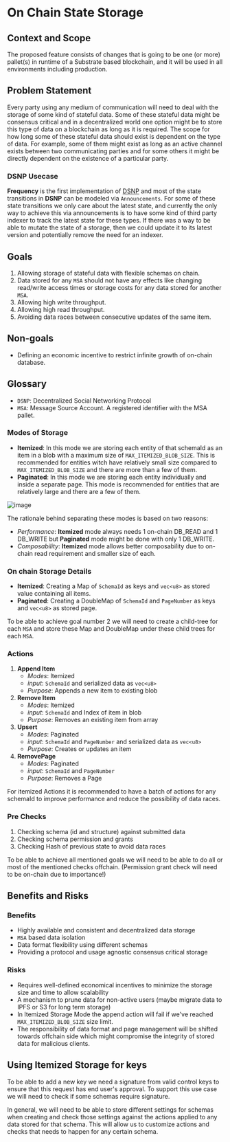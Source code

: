# On Chain State Storage

## Context and Scope
The proposed feature consists of changes that is going to be one (or more) pallet(s) in runtime of a
Substrate based blockchain, and it will be used in all environments including production.

## Problem Statement
Every party using any medium of communication will need to deal with the storage of some kind of
stateful data. Some of these stateful data might be consensus critical and in a decentralized world
one option might be to store this type of data on a blockchain as long as it is required.
The scope for how long some of these stateful data should exist is dependent on the
type of data. For example, some of them might exist as long as an active channel exists between two
communicating parties and for some others it might be directly dependent on the existence of a
particular party.

### DSNP Usecase
**Frequency** is the first implementation of [DSNP](https://dsnp.org) and most of the state
transitions in **DSNP** can be modeled via `Announcements`. For some of these state transitions we
only care about the latest state, and currently the only way to achieve this via announcements is to
have some kind of third party indexer to track the latest state for these types.
If there was a way to be able to mutate the state of a storage, then we could update it to its
latest version and potentially remove the need for an indexer.

## Goals
1. Allowing storage of stateful data with flexible schemas on chain.
2. Data stored for any `MSA` should not have any effects like changing read/write access times or
storage costs for any data stored for another `MSA`.
3. Allowing high write throughput.
4. Allowing high read throughput.
5. Avoiding data races between consecutive updates of the same item.

## Non-goals
- Defining an economic incentive to restrict infinite growth of on-chain database.

## Glossary
* `DSNP`: Decentralized Social Networking Protocol
* `MSA`: Message Source Account. A registered identifier with the MSA pallet.

### Modes of Storage
- **Itemized**: In this mode we are storing each entity of that schemaId as an item in a blob with a
maximum size of `MAX_ITEMIZED_BLOB_SIZE`.
This is recommended for entities witch have relatively small size compared to
`MAX_ITEMIZED_BLOB_SIZE` and there are more than a few of them.
- **Paginated**: In this mode we are storing each entity individually and inside a separate page.
This mode is recommended for entities that are relatively large and there are a few of them.

![image](https://user-images.githubusercontent.com/9152501/213291600-98229ee4-6358-4e0e-abe2-d6da9abe179e.png)

The rationale behind separating these modes is based on two reasons:
- _Performance_: **Itemized** mode always needs 1 on-chain DB_READ and 1 DB_WRITE but **Paginated**
mode might be done with only 1 DB_WRITE.
- _Composability_: **Itemized** mode allows better composability due to on-chain read requirement
and smaller size of each.

### On chain Storage Details
- **Itemized**: Creating a Map of `SchemaId` as keys and `vec<u8>` as stored value containing all
items.
- **Paginated**: Creating a DoubleMap of `SchemaId` and `PageNumber` as keys and `vec<u8>` as
stored page.

To be able to achieve goal number 2 we will need to create a child-tree for each `MSA` and store
these Map and DoubleMap under these child trees for each `MSA`.

### Actions
1. **Append Item**
    - _Modes_: Itemized
    - _input_: `SchemaId` and serialized data as `vec<u8>`
    - _Purpose_: Appends a new item to existing blob
1. **Remove Item**
    - _Modes_: Itemized
    - _input_: `SchemaId` and Index of item in blob
    - _Purpose_: Removes an existing item from array
1. **Upsert**
    - _Modes_: Paginated
    - _input_: `SchemaId` and `PageNumber` and serialized data as `vec<u8>`
    - _Purpose_: Creates or updates an item
1. **RemovePage**
    - _Modes_: Paginated
    - _input_: `SchemaId` and `PageNumber`
    - _Purpose_: Removes a Page

For itemized Actions it is recommended to have a batch of actions for any schemaId to improve
performance and reduce the possibility of data races.

### Pre Checks
1. Checking schema (id and structure) against submitted data
2. Checking schema permission and grants
3. Checking Hash of previous state to avoid data races

To be able to achieve all mentioned goals we will need to be able to do all or most of the mentioned
checks offchain. (Permission grant check will need to be on-chain due to importance!)

## Benefits and Risks
### Benefits
- Highly available and consistent and decentralized data storage
- `MSA` based data isolation
- Data format flexibility using different schemas
- Providing a protocol and usage agnostic consensus critical storage
### Risks
- Requires well-defined economical incentives to minimize the storage size and time to allow
scalability
- A mechanism to prune data for non-active users (maybe migrate data to IPFS or S3 for long term
storage)
- In Itemized Storage Mode the append action will fail if we've reached `MAX_ITEMIZED_BLOB_SIZE`
size limit.
- The responsibility of data format and page management will be shifted towards offchain side which
might compromise the integrity of stored data for malicious clients.

## Using Itemized Storage for keys
To be able to add a new key we need a signature from valid control keys to ensure that this request
has end user's approval. To support this use case we will need to check if some schemas require
signature.

In general, we will need to be able to store different settings for schemas when creating and check
those settings against the actions applied to any data stored for that schema. This will allow us to
customize actions and checks that needs to happen for any certain schema.

